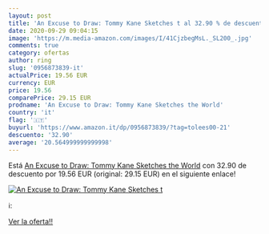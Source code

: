 ```yaml
---
layout: post
title: 'An Excuse to Draw: Tommy Kane Sketches t al 32.90 % de descuento'
date: 2020-09-29 09:04:15
image: 'https://m.media-amazon.com/images/I/41CjzbegMsL._SL200_.jpg'
comments: true
category: ofertas
author: ring
slug: '0956873839-it'
actualPrice: 19.56 EUR
currency: EUR
price: 19.56
comparePrice: 29.15 EUR
prodname: 'An Excuse to Draw: Tommy Kane Sketches the World'
country: 'it'
flag: '🇮🇹'
buyurl: 'https://www.amazon.it/dp/0956873839/?tag=tolees00-21'
descuento: '32.90'
average: '20.564999999999998'
---
```


Está [An Excuse to Draw: Tommy Kane Sketches the World](https://www.amazon.it/dp/0956873839/?tag=tolees00-21) con 32.90 de descuento por 19.56 EUR (original: 29.15 EUR) en el siguiente enlace!

[![An Excuse to Draw: Tommy Kane Sketches t](https://m.media-amazon.com/images/I/41CjzbegMsL._SL200_.jpg)](https://www.amazon.it/dp/0956873839/?tag=tolees00-21)

ℹ️:


[Ver la oferta!!](https://www.amazon.it/dp/0956873839/?tag=tolees00-21)
